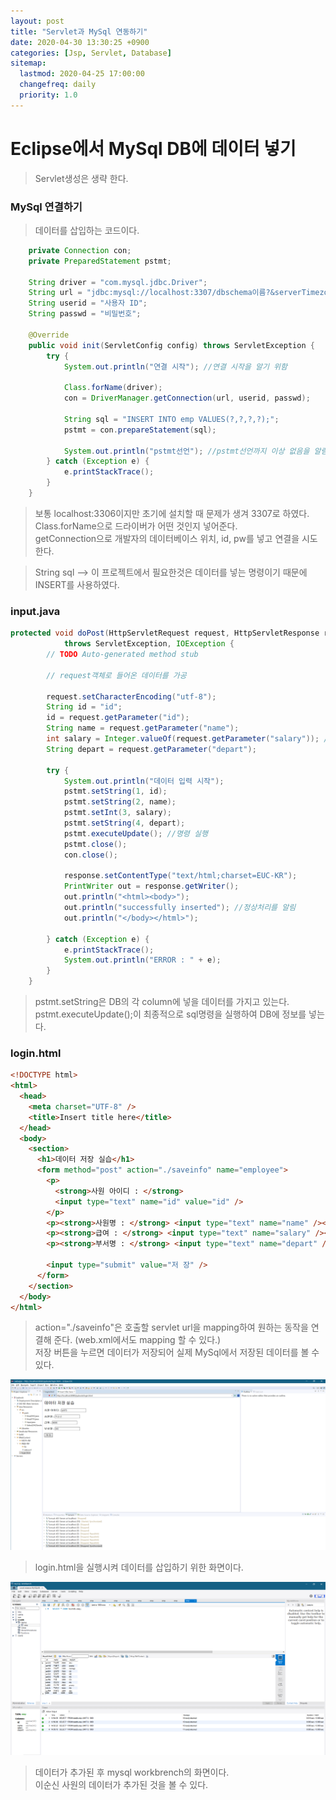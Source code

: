 ```yaml
---
layout: post
title: "Servlet과 MySql 연동하기"
date: 2020-04-30 13:30:25 +0900
categories: [Jsp, Servlet, Database]
sitemap:
  lastmod: 2020-04-25 17:00:00
  changefreq: daily
  priority: 1.0
---
```


# Eclipse에서 MySql DB에 데이터 넣기

> Servlet생성은 생략 한다.

### MySql 연결하기

> 데이터를 삽입하는 코드이다.

```java
    private Connection con;
	private PreparedStatement pstmt;

	String driver = "com.mysql.jdbc.Driver";
	String url = "jdbc:mysql://localhost:3307/dbschema이름?&serverTimezone=UTC";
	String userid = "사용자 ID";
	String passwd = "비밀번호";

	@Override
	public void init(ServletConfig config) throws ServletException {
		try {
			System.out.println("연결 시작"); //연결 시작을 알기 위함

			Class.forName(driver);
			con = DriverManager.getConnection(url, userid, passwd);

			String sql = "INSERT INTO emp VALUES(?,?,?,?);";
			pstmt = con.prepareStatement(sql);

			System.out.println("pstmt선언"); //pstmt선언까지 이상 없음을 알림
		} catch (Exception e) {
			e.printStackTrace();
		}
	}
```

> 보통 localhost:3306이지만 초기에 설치할 때 문제가 생겨 3307로 하였다.  
> Class.forName으로 드라이버가 어떤 것인지 넣어준다.  
> getConnection으로 개발자의 데이터베이스 위치, id, pw를 넣고 연결을 시도한다.

> String sql --> 이 프로젝트에서 필요한것은 데이터를 넣는 명령이기 때문에 INSERT를 사용하였다.

### input.java

```java
protected void doPost(HttpServletRequest request, HttpServletResponse response)
			throws ServletException, IOException {
		// TODO Auto-generated method stub

		// request객체로 들어온 데이터를 가공

		request.setCharacterEncoding("utf-8");
		String id = "id";
		id = request.getParameter("id");
		String name = request.getParameter("name");
		int salary = Integer.valueOf(request.getParameter("salary")); //int를 받기 위함
		String depart = request.getParameter("depart");

		try {
			System.out.println("데이터 입력 시작");
			pstmt.setString(1, id);
			pstmt.setString(2, name);
			pstmt.setInt(3, salary);
			pstmt.setString(4, depart);
			pstmt.executeUpdate(); //명령 실행
			pstmt.close();
			con.close();

			response.setContentType("text/html;charset=EUC-KR");
			PrintWriter out = response.getWriter();
			out.println("<html><body>");
			out.println("successfully inserted"); //정상처리를 알림
			out.println("</body></html>");

		} catch (Exception e) {
			e.printStackTrace();
			System.out.println("ERROR : " + e);
		}
	}

```

> pstmt.setString은 DB의 각 column에 넣을 데이터를 가지고 있는다.  
> pstmt.executeUpdate();이 최종적으로 sql명령을 실행하여 DB에 정보를 넣는다.

### login.html

```html
<!DOCTYPE html>
<html>
  <head>
    <meta charset="UTF-8" />
    <title>Insert title here</title>
  </head>
  <body>
    <section>
      <h1>데이터 저장 실습</h1>
      <form method="post" action="./saveinfo" name="employee">
        <p>
          <strong>사원 아이디 : </strong>
          <input type="text" name="id" value="id" />
        </p>
        <p><strong>사원명 : </strong> <input type="text" name="name" /></p>
        <p><strong>급여 : </strong> <input type="text" name="salary" /></p>
        <p><strong>부서명 : </strong> <input type="text" name="depart" /></p>

        <input type="submit" value="저 장" />
      </form>
    </section>
  </body>
</html>
```

> action="./saveinfo"은 호출할 servlet url을 mapping하여 원하는 동작을 연결해 준다. (web.xml에서도 mapping 할 수 있다.)  
> 저장 버튼을 누르면 데이터가 저장되어 실제 MySql에서 저장된 데이터를 볼 수 있다.

![데이터 저장](https://github.com/Marshmellowon/marshmellowon.github.io/blob/master/static/img/_posts/3.%20%EB%8D%B0%EC%9D%B4%ED%84%B0%20%EC%A0%80%EC%9E%A5%20%ED%99%94%EB%A9%B4.png?raw=true)

> login.html을 실행시켜 데이터를 삽입하기 위한 화면이다.

![데이터가 추가된 mysql](https://github.com/Marshmellowon/marshmellowon.github.io/blob/master/static/img/_posts/4.%20%EB%8D%B0%EC%9D%B4%ED%84%B0%20%EC%B6%94%EA%B0%80%20%ED%9B%84%20mysql%ED%85%8C%EC%9D%B4%EB%B8%94.png?raw=true)

> 데이터가 추가된 후 mysql workbrench의 화면이다.  
> 이순신 사원의 데이터가 추가된 것을 볼 수 있다.
